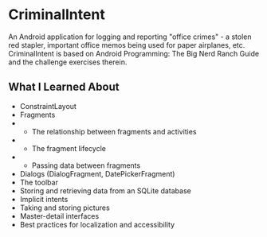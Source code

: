 # CriminalIntent 
An Android application for logging and reporting "office crimes" - a stolen red stapler, important office memos being used for paper airplanes, etc. CriminalIntent is based on Android Programming: The Big Nerd Ranch Guide and the challenge exercises therein.

## What I Learned About
- ConstraintLayout
- Fragments
- - The relationship between fragments and activities
- - The fragment lifecycle
- - Passing data between fragments
- Dialogs (DialogFragment, DatePickerFragment)
- The toolbar
- Storing and retrieving data from an SQLite database
- Implicit intents
- Taking and storing pictures
- Master-detail interfaces
- Best practices for localization and accessibility
